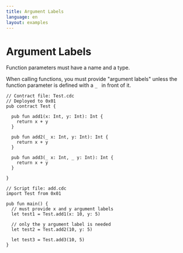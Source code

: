 ```yaml
---
title: Argument Labels
language: en
layout: examples
---
```


# Argument Labels

Function parameters must have a name and a type.

When calling functions, you must provide "argument labels" unless the function parameter is defined with a `_ ` in front of it.

```cadence
// Contract file: Test.cdc
// Deployed to 0x01
pub contract Test {
   
  pub fun add1(x: Int, y: Int): Int {
    return x + y
  }

  pub fun add2(_ x: Int, y: Int): Int {
    return x + y
  }

  pub fun add3(_ x: Int, _ y: Int): Int {
    return x + y
  }

}
```

```cadence
// Script file: add.cdc
import Test from 0x01

pub fun main() {
  // must provide x and y argument labels
  let test1 = Test.add1(x: 10, y: 5)

  // only the y argument label is needed
  let test2 = Test.add2(10, y: 5)

  let test3 = Test.add3(10, 5)
}
```